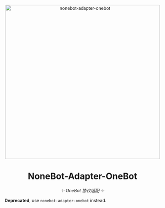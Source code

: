 <p align="center">
  <a href="https://v2.nonebot.dev/"><img src="https://raw.githubusercontent.com/nonebot/adapter-onebot/master/website/static/logo.png" width="500" alt="nonebot-adapter-onebot"></a>
</p>

<div align="center">

# NoneBot-Adapter-OneBot

_✨ OneBot 协议适配 ✨_

</div>

**Deprecated**, use `nonebot-adapter-onebot` instead.

